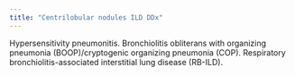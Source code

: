 ```yaml
---
title: "Centrilobular nodules ILD DDx"
---
```

Hypersensitivity pneumonitis. Bronchiolitis obliterans with organizing pneumonia (BOOP)/cryptogenic organizing pneumonia (COP). Respiratory bronchiolitis-associated interstitial lung disease (RB-ILD).

